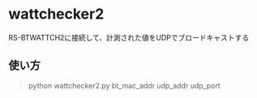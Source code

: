 # wattchecker2

RS-BTWATTCH2に接続して、計測された値をUDPでブロードキャストする

## 使い方

> python wattchecker2.py bt_mac_addr udp_addr udp_port
